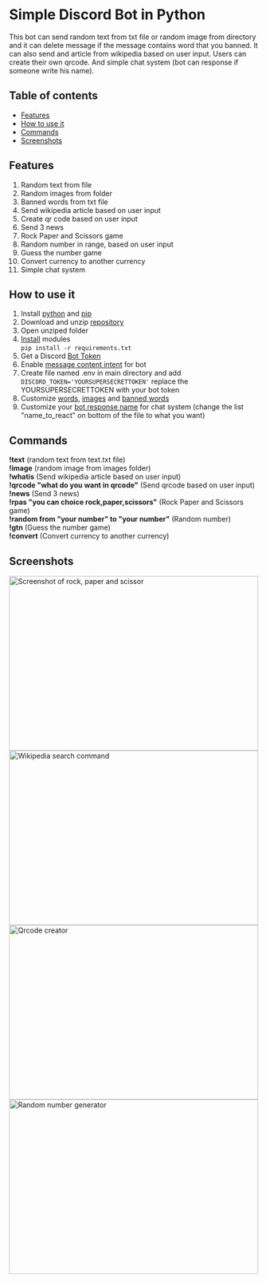 # Simple Discord Bot in Python
This bot can send random text from txt file or random image from directory and it can delete message if the message contains word that you banned. It can also send and article from wikipedia based on user input. Users can create their own qrcode. And simple chat system (bot can response if someone write his name).

## Table of contents
* [Features](#features)
* [How to use it](#how-to-use-it)
* [Commands](#commands)
* [Screenshots](#screenshots)

## Features
1. Random text from file
2. Random images from folder
3. Banned words from txt file
4. Send wikipedia article based on user input
5. Create qr code based on user input
6. Send 3 news
7. Rock Paper and Scissors game
8. Random number in range, based on user input
9. Guess the number game
10. Convert currency to another currency
11. Simple chat system
 
## How to use it 
1. Install [python](https://www.digitalocean.com/community/tutorials/install-python-windows-10) and [pip](https://www.liquidweb.com/kb/install-pip-windows/)   
2. Download and unzip [repository](https://github.com/Anonym-Guy/simplediscordbot/archive/refs/heads/main.zip)
3. Open unziped folder
4. [Install](https://www.geeksforgeeks.org/how-to-install-a-python-module/) modules  
```pip install -r requirements.txt``` 
5. Get a Discord [Bot Token](https://www.writebots.com/discord-bot-token/)
6. Enable [message content intent](https://autocode.com/discord/threads/what-are-discord-privileged-intents-and-how-do-i-enable-them-tutorial-0c3f9977/) for bot 
7. Create file named .env in main directory and add ```DISCORD_TOKEN='YOURSUPERSECRETTOKEN'``` replace the YOURSUPERSECRETTOKEN with your bot token   
8. Customize [words](./text/text.txt), [images](./images) and [banned words](./ban%20words/words.txt)  
9. Customize your [bot response name](./bot.py) for chat system (change the list "name_to_react" on bottom of the file to what you want)

## Commands
**!text** (random text from text.txt file)   
**!image** (random image from images folder)   
**!whatis** (Send wikipedia article based on user input)   
**!qrcode "what do you want in qrcode"** (Send qrcode based on user input)   
**!news** (Send 3 news)   
**!rpas "you can choice rock,paper,scissors"** (Rock Paper and Scissors game)   
**!random from "your number" to "your number"** (Random number)   
**!gtn** (Guess the number game)  
**!convert** (Convert currency to another currency)  

## Screenshots
<p float="left">
  <img src="/screenshots/screen1.png?raw=true" alt="Screenshot of rock, paper and scissor" width="500" height="350" />
  <img src="/screenshots/screen2.png?raw=true" alt="Wikipedia search command" width="500" height="350" /> 
  <img src="/screenshots/screen3.png?raw=true" alt="Qrcode creator" width="500" height="350" />                                                                   <img src="/screenshots/screen4.png?raw=true" alt="Random number generator" width="500" height="350" />                      
</p>
